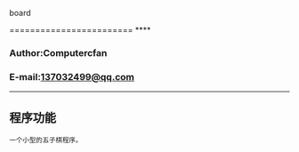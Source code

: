 board   

========================
****  
### Author:Computercfan
### E-mail:137032499@qq.com
****  

  ## 程序功能
  
  
    一个小型的五子棋程序。
